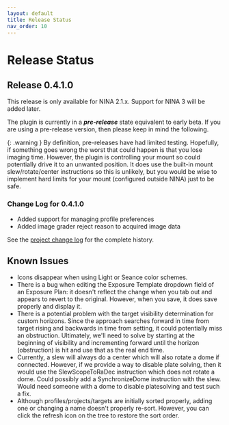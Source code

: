 ```yaml
---
layout: default
title: Release Status
nav_order: 10
---
```


# Release Status

## Release 0.4.1.0

This release is only available for NINA 2.1.x.  Support for NINA 3 will be added later.

The plugin is currently in a **_pre-release_** state equivalent to early beta.  If you are using a pre-release version, then please keep in mind the following.

{: .warning }
By definition, pre-releases have had limited testing.  Hopefully, if something goes wrong the worst that could happen is that you lose imaging time.  However, the plugin is controlling your mount so could potentially drive it to an unwanted position.  It does use the built-in mount slew/rotate/center instructions so this is unlikely, but you would be wise to implement hard limits for your mount (configured outside NINA) just to be safe.

### Change Log for 0.4.1.0
* Added support for managing profile preferences
* Added image grader reject reason to acquired image data


See the [project change log](https://github.com/tcpalmer/nina.plugin.assistant/blob/main/CHANGELOG.md) for the complete history.

## Known Issues

- Icons disappear when using Light or Seance color schemes.
- There is a bug when editing the Exposure Template dropdown field of an Exposure Plan: it doesn't reflect the change when you tab out and appears to revert to the original.  However, when you save, it does save properly and display it.
- There is a potential problem with the target visibility determination for custom horizons.  Since the approach searches forward in time from target rising and backwards in time from setting, it could potentially miss an obstruction.  Ultimately, we'll need to solve by starting at the beginning of visibility and incrementing forward until the horizon (obstruction) is hit and use that as the real end time.
- Currently, a slew will always do a center which will also rotate a dome if connected.  However, if we provide a way to disable plate solving, then it would use the SlewScopeToRaDec instruction which does not rotate a dome.  Could possibly add a SynchronizeDome instruction with the slew.  Would need someone with a dome to disable platesolving and test such a fix.
- Although profiles/projects/targets are initially sorted properly, adding one or changing a name doesn't properly re-sort.  However, you can click the refresh icon on the tree to restore the sort order.
